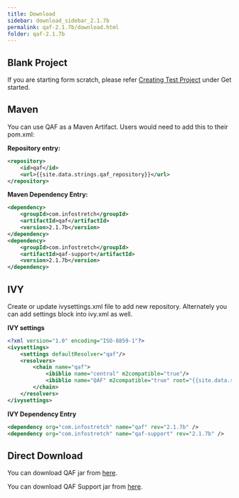 ```yaml
---
title: Download
sidebar: download_sidebar_2.1.7b
permalink: qaf-2.1.7b/download.html
folder: qaf-2.1.7b
---
```


## Blank Project

If you are starting form scratch, please refer <a href="create_test_project.html">Creating Test Project</a> under Get started.

## Maven

You can use QAF as a Maven Artifact. Users would need to add this to their pom.xml:

**Repository entry:**

```xml
<repository>
    <id>qaf</id>
    <url>{{site.data.strings.qaf_repository}}</url>
</repository>
```

**Maven Dependency Entry:**

```xml
<dependency>
    <groupId>com.infostretch</groupId>
    <artifactId>qaf</artifactId>
    <version>2.1.7b</version>
</dependency>
<dependency>
    <groupId>com.infostretch</groupId>
    <artifactId>qaf-support</artifactId>
    <version>2.1.7b</version>
</dependency>
```

## IVY

Create or update ivysettings.xml file to add new repository. Alternately you can add settings block into ivy.xml as well.

**IVY settings**

```xml
<?xml version="1.0" encoding="ISO-8859-1"?>
<ivysettings>
    <settings defaultResolver="qaf"/>
    <resolvers>
        <chain name="qaf">
            <ibiblio name="central" m2compatible="true"/>
            <ibiblio name="QAF" m2compatible="true" root="{{site.data.strings.qaf_repository}}" />
        </chain>
    </resolvers>
</ivysettings>
```

**IVY Dependency Entry**

```xml
<dependency org="com.infostretch" name="qaf" rev="2.1.7b" />
<dependency org="com.infostretch" name="qaf-support" rev="2.1.7b" />
```

## Direct Download

You can download QAF jar from [here]({{site.data.strings.qaf_repository}}/com/infostretch/qaf/2.1.7b/qaf-2.1.7b.jar).

You can download QAF Support jar from [here]({{site.data.strings.qaf_repository}}/com/infostretch/qaf-support/2.1.7b/qaf-support-2.1.7b.jar).
